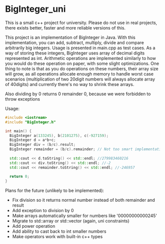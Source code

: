 # BigInteger_uni

This is a small c++ project for university. Please do not use in real projects, there exists better, faster and more reliable versions of this.

This project is an implementation of BigInteger in Java. With this implementation, you can add, subtract, multiply, divide and compare arbitrarily big integers. Usage is presented in main.cpp as test cases. 
As a way of storing these integers, BigInteger uses array of decimal digits represented as int. Arithmetic operations are implemented similarly to how you would do these operation on paper, with some slight optimizations. One thing to note is that as you do operations on these numbers, their array size will grow, as all operations allocate enough memory to handle worst case scenarios (multiplication of two 20digit numbers will always allocate array of 40digits) and currently there's no way to shrink these arrays.

Also dividing by 0 returns 0 remainder 0, because we were forbidden to throw exceptions

Usage:
```c++
#include <iostream>
#include "BigInteger.h"

int main() {
  BigInteger a(133245), b(2101275), c(-927159);
  BigInteger d = a*b+c;
  BigInteger div = (b/c).result;
  BigInteger remainder = (b/c).remainder; // Not too smart implementation but uni requires
  
  std::cout << d.toString() << std::endl; //279983460216
  std::cout << div.toString() << std::endl; //-2
  std::cout << remainder.toString() << std::endl; //-246957
  
  return 0;
}
```


Plans for the future (unlikely to be implemented):
  * Fix division so it returns normal number instead of both remainder and result
  * Add exception to division by 0
  * Make arrays automatically smaller for numbers like '00000000000245'
  * Migrate to std::array or std::vector (again, uni constraints)
  * Add power operation
  * Add ability to cast back to int smaller numbers
  * Make operators work with built-in c++ types
